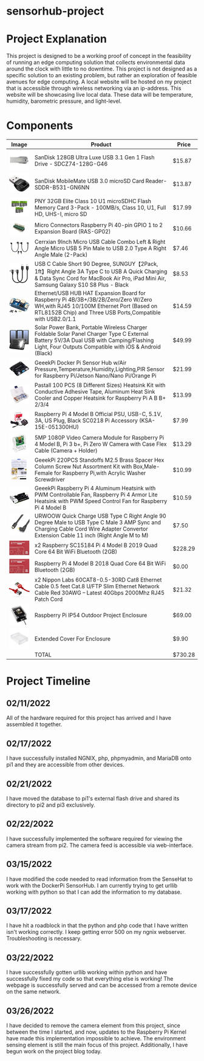 # sensorhub-project
#  Project Explanation
This project is designed to be a working proof of concept in the feasibility of running an edge computing solution that collects environmental data around the clock with little to no downtime. This project is not designed as a specific solution to an existing problem, but rather an exploration of feasible avenues for edge computing.
A local website will be hosted on my project that is accessible through wireless networking via an ip-address. This website will be showcasing live local data. These data will be temperature, humidity, barometric pressure, and light-level.

# Components
|Image     |Product   |Price     |
| --- | --- | --- |
|![0](https://github.com/PixelPickaxe/sensorhub-project/blob/main/sand.jpg?raw=true)     | SanDisk 128GB Ultra Luxe USB 3.1 Gen 1 Flash Drive - SDCZ74-128G-G46 | $15.87 |
|![0](https://github.com/PixelPickaxe/sensorhub-project/blob/main/sdcr.jpg?raw=true)     | SanDisk MobileMate USB 3.0 microSD Card Reader- SDDR-B531-GN6NN | $13.87 |
|![0](https://github.com/PixelPickaxe/sensorhub-project/blob/main/pny.jpg?raw=true)     | PNY 32GB Elite Class 10 U1 microSDHC Flash Memory Card 3-Pack - 100MB/s, Class 10, U1, Full HD, UHS-I, micro SD | $17.99 |
|![0](https://github.com/PixelPickaxe/sensorhub-project/blob/main/gpio.jpg?raw=true)     | Micro Connectors Raspberry Pi 40-pin GPIO 1 to 2 Expansion Board (RAS-GP02) | $10.66 |
|![0](https://github.com/PixelPickaxe/sensorhub-project/blob/main/cerrx.jpg?raw=true)     | Cerrxian 9Inch Micro USB Cable Combo Left & Right Angle Micro USB 5 Pin Male to USB 2.0 Type A Right Angle Male (2-Pack) | $7.46 |
|![0](https://github.com/PixelPickaxe/sensorhub-project/blob/main/sunguy.jpg?raw=true)     | USB C Cable Short 90 Degree, SUNGUY【2Pack, 1ft】Right Angle 3A Type C to USB A Quick Charging & Data Sync Cord for MacBook Air Pro, iPad Mini Air, Samsung Galaxy S10 S8 Plus - Black | $8.53 |
|![0](https://github.com/PixelPickaxe/sensorhub-project/blob/main/ehat.jpg?raw=true)     | Ethernet/USB HUB HAT Expansion Board for Raspberry Pi 4B/3B+/3B/2B/Zero/Zero W/Zero WH,with RJ45 10/100M Ethernet Port (Based on RTL8152B Chip) and Three USB Ports,Compatible with USB2.0/1.1 | $14.59 |
|![0](https://github.com/PixelPickaxe/sensorhub-project/blob/main/bank.jpg?raw=true)     | Solar Power Bank, Portable Wireless Charger Foldable Solar Panel Charger Type C External Battery 5V/3A Dual USB with Camping/Flashing Light, Four Outputs Compatible with iOS & Android (Black) | $49.99 |
|![0](https://github.com/PixelPickaxe/sensorhub-project/blob/main/shbu.jpg?raw=true)     | GeeekPi Docker Pi Sensor Hub w/Air Pressure,Temperature,Humidity,Lighting,PIR Sensor for Raspberry Pi/Jetson Nano/Nano Pi/Orange Pi | $21.99 |
|![0](https://github.com/PixelPickaxe/sensorhub-project/blob/main/hsbox.jpg?raw=true)     | Pastall 100 PCS (8 Different Sizes) Heatsink Kit with Conductive Adhesive Tape, Aluminum Heat Sink Cooler and Copper Heatsink for Raspberry Pi A B B+ 2/3/4 | $13.99 |
|![0](https://github.com/PixelPickaxe/sensorhub-project/blob/main/psu.jpg?raw=true)     | Raspberry Pi 4 Model B Official PSU, USB-C, 5.1V, 3A, US Plug, Black SC0218 Pi Accessory (KSA-15E-051300HU) | $7.99 |
|![0](https://github.com/PixelPickaxe/sensorhub-project/blob/main/cam.jpg?raw=true)     | 5MP 1080P Video Camera Module for Raspberry Pi 4 Model B, Pi 3 b+, Pi Zero W Camera with Case Flex Cable (Camera + Holder) | $13.29 |
|![0](https://github.com/PixelPickaxe/sensorhub-project/blob/main/stand.jpg?raw=true)     | GeeekPi 220PCS Standoffs M2.5 Brass Spacer Hex Column Screw Nut Assortment Kit with Box,Male-Female for Raspberry Pi,with Acrylic Washer Screwdriver | $10.99 |
|![0](https://github.com/PixelPickaxe/sensorhub-project/blob/main/armor.jpg?raw=true)     | GeeekPi Raspberry Pi 4 Aluminum Heatsink with PWM Controllable Fan, Raspberry Pi 4 Armor Lite Heatsink with PWM Speed Control Fan for Raspberry Pi 4 Model B | $10.59 |
|![0](https://github.com/PixelPickaxe/sensorhub-project/blob/main/rightc.jpg?raw=true)     | URWOOW Quick Charge USB Type C Right Angle 90 Degree Male to USB Type C Male 3 AMP Sync and Charging Cable Cord Wire Adapter Convertor Extension Cable 11 inch (Right Angle M to M) | $7.50 |
|![0](https://github.com/PixelPickaxe/sensorhub-project/blob/main/pi4.jpg?raw=true)     | x2 Raspberry SC15184 Pi 4 Model B 2019 Quad Core 64 Bit WiFi Bluetooth (2GB) | $228.29 |
|![0](https://github.com/PixelPickaxe/sensorhub-project/blob/main/pi4.jpg?raw=true)     | Raspberry Pi 4 Model B 2018 Quad Core 64 Bit WiFi Bluetooth (2GB) | $0.00 |
|![0](https://github.com/PixelPickaxe/sensorhub-project/blob/main/eth.jpg?raw=true)     | x2 Nippon Labs 60CAT8-0.5-30RD Cat8 Ethernet Cable 0.5 feet Cat.8 U/FTP Slim Ethernet Network Cable Red 30AWG – Latest 40Gbps 2000Mhz RJ45 Patch Cord | $21.32 |
|![0](https://raw.githubusercontent.com/PixelPickaxe/sensorhub-project/main/enclosure.webp)     | Raspberry Pi IP54 Outdoor Project Enclosure | $69.00 |
|![0](https://github.com/PixelPickaxe/sensorhub-project/blob/main/cover.webp?raw=true)     | Extended Cover For Enclosure | $9.90 |
|     | TOTAL | $730.28 |

# Project Timeline
## 02/11/2022
All of the hardware required for this project has arrived and I have assembled it together.
## 02/17/2022
I have successfully installed NGNIX, php, phpmyadmin, and MariaDB onto pi1 and they are accessible from other devices.
## 02/21/2022
I have moved the database to pi1's external flash drive and shared its directory to pi2 and pi3 exclusively.
## 02/22/2022
I have successfully implemented the software required for viewing the camera stream from pi2. The camera feed is accessible via web-interface.
## 03/15/2022
I have modified the code needed to read information from the SenseHat to work with the DockerPi SensorHub.
I am currently trying to get urllib working with python so that I can add the information to my database.
## 03/17/2022
I have hit a roadblock in that the python and php code that I have written isn't working correctly. I keep getting error 500 on my ngnix webserver. Troubleshooting is necessary.
## 03/22/2022
I have successfully gotten urllib working within python and have successfully fixed my code so that everything else is working!
The webpage is successfully served and can be accessed from a remote device on the same network.
## 03/26/2022
I have decided to remove the camera element from this project, since between the time I started, and now, updates to the Raspberry Pi Kernel have made this implementation impossible to achieve. The environment sensing element is still the main focus of this project. Additionally, I have begun work on the project blog today.
